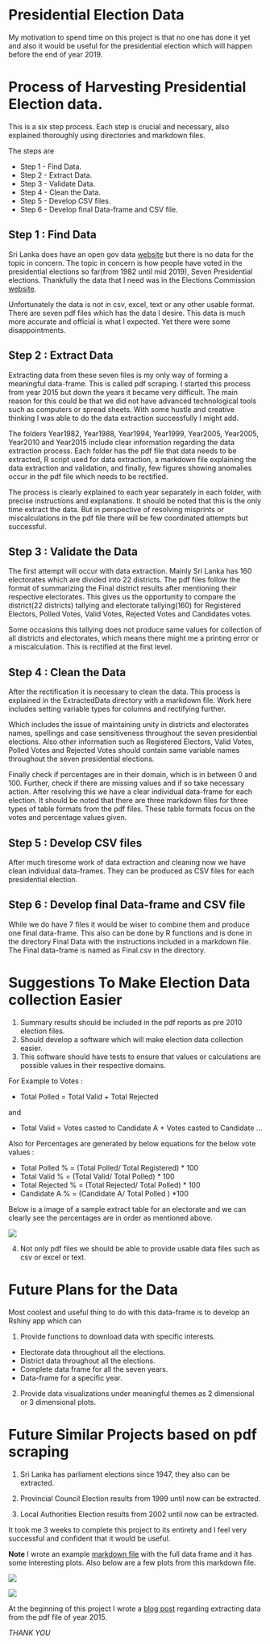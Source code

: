 Presidential Election Data
================

My motivation to spend time on this project is that no one has done it
yet and also it would be useful for the presidential election which will
happen before the end of year 2019.

# Process of Harvesting Presidential Election data.

This is a six step process. Each step is crucial and necessary, also
explained thoroughly using directories and markdown files.

The steps are

  - Step 1 - Find Data.
  - Step 2 - Extract Data.
  - Step 3 - Validate Data.
  - Step 4 - Clean the Data.
  - Step 5 - Develop CSV files.
  - Step 6 - Develop final Data-frame and CSV file.

## Step 1 : Find Data

Sri Lanka does have an open gov data [website](http://www.data.gov.lk)
but there is no data for the topic in concern. The topic in concern is
how people have voted in the presidential elections so far(from 1982
until mid 2019), Seven Presidential elections. Thankfully the data that
I need was in the Elections Commission
[website](https://elections.gov.lk/web/en/elections/elections-results/presidential-elections-results/).

Unfortunately the data is not in csv, excel, text or any other usable
format. There are seven pdf files which has the data I desire. This data
is much more accurate and official is what I expected. Yet there were
some disappointments.

## Step 2 : Extract Data

Extracting data from these seven files is my only way of forming a
meaningful data-frame. This is called pdf scraping. I started this
process from year 2015 but down the years it became very difficult. The
main reason for this could be that we did not have advanced
technological tools such as computers or spread sheets. With some hustle
and creative thinking I was able to do the data extraction successfully
I might add.

The folders Year1982, Year1988, Year1994, Year1999, Year2005, Year2005,
Year2010 and Year2015 include clear information regarding the data
extraction process. Each folder has the pdf file that data needs to be
extracted, R script used for data extraction, a markdown file explaining
the data extraction and validation, and finally, few figures showing
anomalies occur in the pdf file which needs to be rectified.

The process is clearly explained to each year separately in each folder,
with precise instructions and explanations. It should be noted that this
is the only time extract the data. But in perspective of resolving
misprints or miscalculations in the pdf file there will be few
coordinated attempts but successful.

## Step 3 : Validate the Data

The first attempt will occur with data extraction. Mainly Sri Lanka has
160 electorates which are divided into 22 districts. The pdf files
follow the format of summarizing the Final district results after
mentioning their respective electorates. This gives us the opportunity
to compare the district(22 districts) tallying and electorate
tallying(160) for Registered Electors, Polled Votes, Valid Votes,
Rejected Votes and Candidates votes.

Some occasions this tallying does not produce same values for collection
of all districts and electorates, which means there might me a printing
error or a miscalculation. This is rectified at the first level.

## Step 4 : Clean the Data

After the rectification it is necessary to clean the data. This process
is explained in the ExtractedData directory with a markdown file. Work
here includes setting variable types for columns and rectifying further.

Which includes the issue of maintaining unity in districts and
electorates names, spellings and case sensitiveness throughout the seven
presidential elections. Also other information such as Registered
Electors, Valid Votes, Polled Votes and Rejected Votes should contain
same variable names throughout the seven presidential elections.

Finally check if percentages are in their domain, which is in between 0
and 100. Further, check if there are missing values and if so take
necessary action. After resolving this we have a clear individual
data-frame for each election. It should be noted that there are three
markdown files for three types of table formats from the pdf files.
These table formats focus on the votes and percentage values given.

## Step 5 : Develop CSV files

After much tiresome work of data extraction and cleaning now we have
clean individual data-frames. They can be produced as CSV files for each
presidential election.

## Step 6 : Develop final Data-frame and CSV file

While we do have 7 files it would be wiser to combine them and produce
one final data-frame. This also can be done by R functions and is done
in the directory Final Data with the instructions included in a markdown
file. The Final data-frame is named as Final.csv in the directory.

# Suggestions To Make Election Data collection Easier

1.  Summary results should be included in the pdf reports as pre 2010
    election files.
2.  Should develop a software which will make election data collection
    easier.
3.  This software should have tests to ensure that values or
    calculations are possible values in their respective domains.

For Example to Votes :

  - Total Polled = Total Valid + Total Rejected

and

  - Total Valid = Votes casted to Candidate A + Votes casted to
    Candidate …

Also for Percentages are generated by below equations for the below vote
values :

  - Total Polled % = (Total Polled/ Total Registered) \* 100
  - Total Valid % = (Total Valid/ Total Polled) \* 100
  - Total Rejected % = (Total Rejected/ Total Polled) \* 100
  - Candidate A % = (Candidate A/ Total Polled ) \*100

Below is a image of a sample extract table for an electorate and we can
clearly see the percentages are in order as mentioned above.

![](Fig1.JPG)

4.  Not only pdf files we should be able to provide usable data files
    such as csv or excel or text.

# Future Plans for the Data

Most coolest and useful thing to do with this data-frame is to develop
an Rshiny app which can

1.  Provide functions to download data with specific interests.

<!-- end list -->

  - Electorate data throughout all the elections.
  - District data throughout all the elections.
  - Complete data frame for all the seven years.
  - Data-frame for a specific year.

<!-- end list -->

2.  Provide data visualizations under meaningful themes as 2 dimensional
    or 3 dimensional plots.

# Future Similar Projects based on pdf scraping

1.  Sri Lanka has parliament elections since 1947, they also can be
    extracted.

2.  Provincial Council Election results from 1999 until now can be
    extracted.

3.  Local Authorities Election results from 2002 until now can be
    extracted.

It took me 3 weeks to complete this project to its entirety and I feel
very successful and confident that it would be useful.

**Note** I wrote an example [markdown
file](https://github.com/Amalan-ConStat/PresidentialElection/blob/master/Final%20Data/Example.md)
with the full data frame and it has some interesting plots. Also below
are a few plots from this markdown file.

![](Fig2.png)

![](Fig3.gif)

At the beginning of this project I wrote a [blog
post](https://amalan-con-stat.netlify.com/post/slelection/presidential-election/2015/2015/)
regarding extracting data from the pdf file of year 2015.

*THANK YOU*
